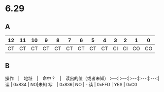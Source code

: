 # 6.29

## A

12|11|10|9|8|7|6|5|4|3|2|1|0
-|-|-|-|-|-|-|-|-|-|-|-|-|
CT|CT|CT|CT|CT|CT|CT|CT|CT|CI|CI|CO|CO

## B

操作　|　地址　|　命中？　|　读出的值（或者未知）
:---:|:---:|:---:|:---:|:---:|
读 | 0x834 | NO|未知
写　| 0x836| NO | -
读 | 0xFFD | YES | 0xC0